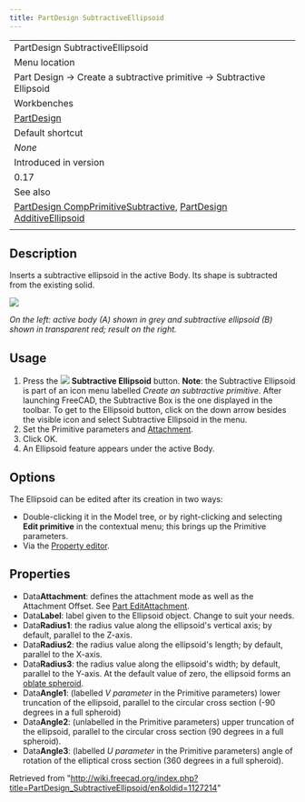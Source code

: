 ```yaml
---
title: PartDesign SubtractiveEllipsoid
---
```


|                                                                                                                                                                                                                 |
| --------------------------------------------------------------------------------------------------------------------------------------------------------------------------------------------------------------- |
| PartDesign SubtractiveEllipsoid                                                                                                                                                                                 |
| Menu location                                                                                                                                                                                                   |
| Part Design → Create a subtractive primitive → Subtractive Ellipsoid                                                                                                                                            |
| Workbenches                                                                                                                                                                                                     |
| [PartDesign](/PartDesign_Workbench "PartDesign Workbench")                                                                                                                                                      |
| Default shortcut                                                                                                                                                                                                |
| _None_                                                                                                                                                                                                          |
| Introduced in version                                                                                                                                                                                           |
| 0.17                                                                                                                                                                                                            |
| See also                                                                                                                                                                                                        |
| [PartDesign CompPrimitiveSubtractive](/PartDesign_CompPrimitiveSubtractive "PartDesign CompPrimitiveSubtractive"), [PartDesign AdditiveEllipsoid](/PartDesign_AdditiveEllipsoid "PartDesign AdditiveEllipsoid") |
|                                                                                                                                                                                                                 |

## Description

Inserts a subtractive ellipsoid in the active Body. Its shape is subtracted from the existing solid.

![](/images/PartDesign_SubtractiveEllipsoid_example.svg)

_On the left: active body (A) shown in grey and subtractive ellipsoid (B) shown in transparent red; result on the right._

## Usage

1. Press the ![](/images/PartDesign_SubtractiveEllipsoid.svg) **Subtractive Ellipsoid** button. **Note**: the Subtractive Ellipsoid is part of an icon menu labelled _Create an subtractive primitive_. After launching FreeCAD, the Subtractive Box is the one displayed in the toolbar. To get to the Ellipsoid button, click on the down arrow besides the visible icon and select Subtractive Ellipsoid in the menu.
2. Set the Primitive parameters and [Attachment](/Part_EditAttachment "Part EditAttachment").
3. Click OK.
4. An Ellipsoid feature appears under the active Body.

## Options

The Ellipsoid can be edited after its creation in two ways:

- Double-clicking it in the Model tree, or by right-clicking and selecting **Edit primitive** in the contextual menu; this brings up the Primitive parameters.
- Via the [Property editor](/Property_editor "Property editor").

## Properties

- Data**Attachment**: defines the attachment mode as well as the Attachment Offset. See [Part EditAttachment](/Part_EditAttachment "Part EditAttachment").
- Data**Label**: label given to the Ellipsoid object. Change to suit your needs.
- Data**Radius1**: the radius value along the ellipsoid's vertical axis; by default, parallel to the Z-axis.
- Data**Radius2**: the radius value along the ellipsoid's length; by default, parallel to the X-axis.
- Data**Radius3**: the radius value along the ellipsoid's width; by default, parallel to the Y-axis. At the default value of zero, the ellipsoid forms an [oblate spheroid](http://en.wikipedia.org/wiki/Oblate_spheroid).
- Data**Angle1**: (labelled _V parameter_ in the Primitive parameters) lower truncation of the ellipsoid, parallel to the circular cross section (-90 degrees in a full spheroid)
- Data**Angle2**: (unlabelled in the Primitive parameters) upper truncation of the ellipsoid, parallel to the circular cross section (90 degrees in a full spheroid).
- Data**Angle3**: (labelled _U parameter_ in the Primitive parameters) angle of rotation of the elliptical cross section (360 degrees in a full spheroid).

Retrieved from "<http://wiki.freecad.org/index.php?title=PartDesign_SubtractiveEllipsoid/en&oldid=1127214>"
